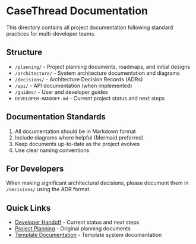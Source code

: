 # CaseThread Documentation

This directory contains all project documentation following standard practices for multi-developer teams.

## Structure

- `/planning/` - Project planning documents, roadmaps, and initial designs
- `/architecture/` - System architecture documentation and diagrams
- `/decisions/` - Architecture Decision Records (ADRs)
- `/api/` - API documentation (when implemented)
- `/guides/` - User and developer guides
- `DEVELOPER-HANDOFF.md` - Current project status and next steps

## Documentation Standards

1. All documentation should be in Markdown format
2. Include diagrams where helpful (Mermaid preferred)
3. Keep documents up-to-date as the project evolves
4. Use clear naming conventions

## For Developers

When making significant architectural decisions, please document them in `/decisions/` using the ADR format.

## Quick Links

- [Developer Handoff](./DEVELOPER-HANDOFF.md) - Current status and next steps
- [Project Planning](./planning/) - Original planning documents
- [Template Documentation](../templates/) - Template system documentation 